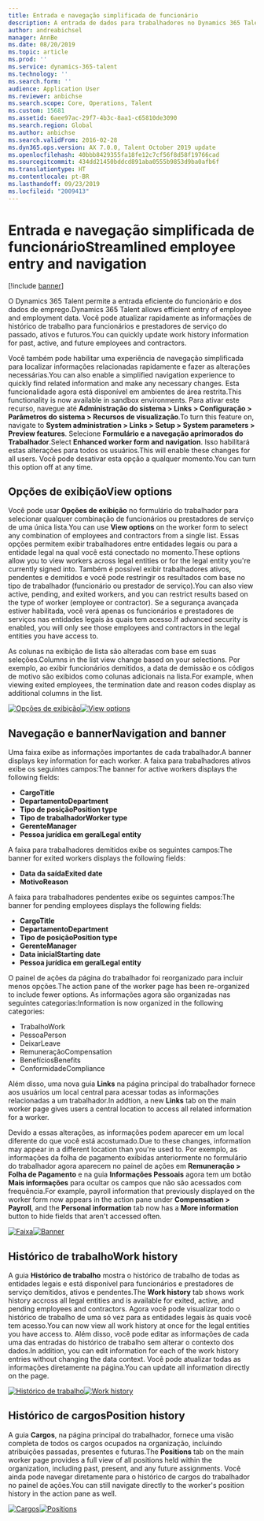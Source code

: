 ```yaml
---
title: Entrada e navegação simplificada de funcionário
description: A entrada de dados para trabalhadores no Dynamics 365 Talent foi aprimorada para permitir entrada rápida para todos os funcionários, do passado, ativos ou futuros. Um modelo de navegação simplificado/consolidado foi atualizado para localizar rapidamente as informações relacionadas e exibir e fazer as atualizações necessárias.
author: andreabichsel
manager: AnnBe
ms.date: 08/20/2019
ms.topic: article
ms.prod: ''
ms.service: dynamics-365-talent
ms.technology: ''
ms.search.form: ''
audience: Application User
ms.reviewer: anbichse
ms.search.scope: Core, Operations, Talent
ms.custom: 15681
ms.assetid: 6aee97ac-29f7-4b3c-8aa1-c65810de3090
ms.search.region: Global
ms.author: anbichse
ms.search.validFrom: 2016-02-28
ms.dyn365.ops.version: AX 7.0.0, Talent October 2019 update
ms.openlocfilehash: 40bbb8429355fa18fe12c7cf56f8d58f19766cad
ms.sourcegitcommit: 434dd21450bddcd891aba0555b9853d9ba0afb6f
ms.translationtype: HT
ms.contentlocale: pt-BR
ms.lasthandoff: 09/23/2019
ms.locfileid: "2009413"
---
```

# <a name="streamlined-employee-entry-and-navigation"></a><span data-ttu-id="8bdc3-104">Entrada e navegação simplificada de funcionário</span><span class="sxs-lookup"><span data-stu-id="8bdc3-104">Streamlined employee entry and navigation</span></span>

[!include [banner](includes/banner.md)]

<span data-ttu-id="8bdc3-105">O Dynamics 365 Talent permite a entrada eficiente do funcionário e dos dados de emprego.</span><span class="sxs-lookup"><span data-stu-id="8bdc3-105">Dynamics 365 Talent allows efficient entry of employee and employment data.</span></span> <span data-ttu-id="8bdc3-106">Você pode atualizar rapidamente as informações de histórico de trabalho para funcionários e prestadores de serviço do passado, ativos e futuros.</span><span class="sxs-lookup"><span data-stu-id="8bdc3-106">You can quickly update work history information for past, active, and future employees and contractors.</span></span>

<span data-ttu-id="8bdc3-107">Você também pode habilitar uma experiência de navegação simplificada para localizar informações relacionadas rapidamente e fazer as alterações necessárias.</span><span class="sxs-lookup"><span data-stu-id="8bdc3-107">You can also enable a simplified navigation experience to quickly find related information and make any necessary changes.</span></span> <span data-ttu-id="8bdc3-108">Esta funcionalidade agora está disponível em ambientes de área restrita.</span><span class="sxs-lookup"><span data-stu-id="8bdc3-108">This functionality is now available in sandbox environments.</span></span> <span data-ttu-id="8bdc3-109">Para ativar este recurso, navegue até **Administração do sistema > Links > Configuração > Parâmetros do sistema > Recursos de visualização**.</span><span class="sxs-lookup"><span data-stu-id="8bdc3-109">To turn this feature on, navigate to **System administration > Links > Setup > System parameters > Preview features**.</span></span> <span data-ttu-id="8bdc3-110">Selecione **Formulário e a navegação aprimorados do Trabalhador**.</span><span class="sxs-lookup"><span data-stu-id="8bdc3-110">Select **Enhanced worker form and navigation**.</span></span> <span data-ttu-id="8bdc3-111">Isso habilitará estas alterações para todos os usuários.</span><span class="sxs-lookup"><span data-stu-id="8bdc3-111">This will enable these changes for all users.</span></span> <span data-ttu-id="8bdc3-112">Você pode desativar esta opção a qualquer momento.</span><span class="sxs-lookup"><span data-stu-id="8bdc3-112">You can turn this option off at any time.</span></span>

## <a name="view-options"></a><span data-ttu-id="8bdc3-113">Opções de exibição</span><span class="sxs-lookup"><span data-stu-id="8bdc3-113">View options</span></span>

<span data-ttu-id="8bdc3-114">Você pode usar **Opções de exibição** no formulário do trabalhador para selecionar qualquer combinação de funcionários ou prestadores de serviço de uma única lista.</span><span class="sxs-lookup"><span data-stu-id="8bdc3-114">You can use **View options** on the worker form to select any combination of employees and contractors from a single list.</span></span> <span data-ttu-id="8bdc3-115">Essas opções permitem exibir trabalhadores entre entidades legais ou para a entidade legal na qual você está conectado no momento.</span><span class="sxs-lookup"><span data-stu-id="8bdc3-115">These options allow you to view workers across legal entities or for the legal entity you're currently signed into.</span></span> <span data-ttu-id="8bdc3-116">Também é possível exibir trabalhadores ativos, pendentes e demitidos e você pode restringir os resultados com base no tipo de trabalhador (funcionário ou prestador de serviço).</span><span class="sxs-lookup"><span data-stu-id="8bdc3-116">You can also view active, pending, and exited workers, and you can restrict results based on the type of worker (employee or contractor).</span></span> <span data-ttu-id="8bdc3-117">Se a segurança avançada estiver habilitada, você verá apenas os funcionários e prestadores de serviços nas entidades legais às quais tem acesso.</span><span class="sxs-lookup"><span data-stu-id="8bdc3-117">If advanced security is enabled, you will only see those employees and contractors in the legal entities you have access to.</span></span>

<span data-ttu-id="8bdc3-118">As colunas na exibição de lista são alteradas com base em suas seleções.</span><span class="sxs-lookup"><span data-stu-id="8bdc3-118">Columns in the list view change based on your selections.</span></span> <span data-ttu-id="8bdc3-119">Por exemplo, ao exibir funcionários demitidos, a data de demissão e os códigos de motivo são exibidos como colunas adicionais na lista.</span><span class="sxs-lookup"><span data-stu-id="8bdc3-119">For example, when viewing exited employees, the termination date and reason codes display as additional columns in the list.</span></span> 

<span data-ttu-id="8bdc3-120">[![Opções de exibição](./media/Worker-view-option.png)](./media/worker-view-option.png)</span><span class="sxs-lookup"><span data-stu-id="8bdc3-120">[![View options](./media/Worker-view-option.png)](./media/worker-view-option.png)</span></span>

## <a name="navigation-and-banner"></a><span data-ttu-id="8bdc3-121">Navegação e banner</span><span class="sxs-lookup"><span data-stu-id="8bdc3-121">Navigation and banner</span></span>

<span data-ttu-id="8bdc3-122">Uma faixa exibe as informações importantes de cada trabalhador.</span><span class="sxs-lookup"><span data-stu-id="8bdc3-122">A banner displays key information for each worker.</span></span> <span data-ttu-id="8bdc3-123">A faixa para trabalhadores ativos exibe os seguintes campos:</span><span class="sxs-lookup"><span data-stu-id="8bdc3-123">The banner for active workers displays the following fields:</span></span>

- <span data-ttu-id="8bdc3-124">**Cargo**</span><span class="sxs-lookup"><span data-stu-id="8bdc3-124">**Title**</span></span>
- <span data-ttu-id="8bdc3-125">**Departamento**</span><span class="sxs-lookup"><span data-stu-id="8bdc3-125">**Department**</span></span>
- <span data-ttu-id="8bdc3-126">**Tipo de posição**</span><span class="sxs-lookup"><span data-stu-id="8bdc3-126">**Position type**</span></span>
- <span data-ttu-id="8bdc3-127">**Tipo de trabalhador**</span><span class="sxs-lookup"><span data-stu-id="8bdc3-127">**Worker type**</span></span>
- <span data-ttu-id="8bdc3-128">**Gerente**</span><span class="sxs-lookup"><span data-stu-id="8bdc3-128">**Manager**</span></span>
- <span data-ttu-id="8bdc3-129">**Pessoa jurídica em geral**</span><span class="sxs-lookup"><span data-stu-id="8bdc3-129">**Legal entity**</span></span>

<span data-ttu-id="8bdc3-130">A faixa para trabalhadores demitidos exibe os seguintes campos:</span><span class="sxs-lookup"><span data-stu-id="8bdc3-130">The banner for exited workers displays the following fields:</span></span>

- <span data-ttu-id="8bdc3-131">**Data da saída**</span><span class="sxs-lookup"><span data-stu-id="8bdc3-131">**Exited date**</span></span>
- <span data-ttu-id="8bdc3-132">**Motivo**</span><span class="sxs-lookup"><span data-stu-id="8bdc3-132">**Reason**</span></span>

<span data-ttu-id="8bdc3-133">A faixa para trabalhadores pendentes exibe os seguintes campos:</span><span class="sxs-lookup"><span data-stu-id="8bdc3-133">The banner for pending employees displays the following fields:</span></span>

- <span data-ttu-id="8bdc3-134">**Cargo**</span><span class="sxs-lookup"><span data-stu-id="8bdc3-134">**Title**</span></span>
- <span data-ttu-id="8bdc3-135">**Departamento**</span><span class="sxs-lookup"><span data-stu-id="8bdc3-135">**Department**</span></span>
- <span data-ttu-id="8bdc3-136">**Tipo de posição**</span><span class="sxs-lookup"><span data-stu-id="8bdc3-136">**Position type**</span></span>
- <span data-ttu-id="8bdc3-137">**Gerente**</span><span class="sxs-lookup"><span data-stu-id="8bdc3-137">**Manager**</span></span>
- <span data-ttu-id="8bdc3-138">**Data inicial**</span><span class="sxs-lookup"><span data-stu-id="8bdc3-138">**Starting date**</span></span>
- <span data-ttu-id="8bdc3-139">**Pessoa jurídica em geral**</span><span class="sxs-lookup"><span data-stu-id="8bdc3-139">**Legal entity**</span></span>

<span data-ttu-id="8bdc3-140">O painel de ações da página do trabalhador foi reorganizado para incluir menos opções.</span><span class="sxs-lookup"><span data-stu-id="8bdc3-140">The action pane of the worker page has been re-organized to include fewer options.</span></span> <span data-ttu-id="8bdc3-141">As informações agora são organizadas nas seguintes categorias:</span><span class="sxs-lookup"><span data-stu-id="8bdc3-141">Information is now organized in the following categories:</span></span> 

- <span data-ttu-id="8bdc3-142">Trabalho</span><span class="sxs-lookup"><span data-stu-id="8bdc3-142">Work</span></span>
- <span data-ttu-id="8bdc3-143">Pessoa</span><span class="sxs-lookup"><span data-stu-id="8bdc3-143">Person</span></span>
- <span data-ttu-id="8bdc3-144">Deixar</span><span class="sxs-lookup"><span data-stu-id="8bdc3-144">Leave</span></span>
- <span data-ttu-id="8bdc3-145">Remuneração</span><span class="sxs-lookup"><span data-stu-id="8bdc3-145">Compensation</span></span>
- <span data-ttu-id="8bdc3-146">Benefícios</span><span class="sxs-lookup"><span data-stu-id="8bdc3-146">Benefits</span></span>
- <span data-ttu-id="8bdc3-147">Conformidade</span><span class="sxs-lookup"><span data-stu-id="8bdc3-147">Compliance</span></span>

<span data-ttu-id="8bdc3-148">Além disso, uma nova guia **Links** na página principal do trabalhador fornece aos usuários um local central para acessar todas as informações relacionadas a um trabalhador.</span><span class="sxs-lookup"><span data-stu-id="8bdc3-148">In addtion, a new **Links** tab on the main worker page gives users a central location to access all related information for a worker.</span></span>

<span data-ttu-id="8bdc3-149">Devido a essas alterações, as informações podem aparecer em um local diferente do que você está acostumado.</span><span class="sxs-lookup"><span data-stu-id="8bdc3-149">Due to these changes, information may appear in a different location than you're used to.</span></span> <span data-ttu-id="8bdc3-150">Por exemplo, as informações da folha de pagamento exibidas anteriormente no formulário do trabalhador agora aparecem no painel de ações em **Remuneração > Folha de Pagamento** e na guia **Informações Pessoais** agora tem um botão **Mais informações** para ocultar os campos que não são acessados com frequência.</span><span class="sxs-lookup"><span data-stu-id="8bdc3-150">For example, payroll information that previously displayed on the worker form now appears in the action pane under **Compensation > Payroll**, and the **Personal information** tab now has a **More information** button to hide fields that aren't accessed often.</span></span>

<span data-ttu-id="8bdc3-151">[![Faixa](./media/Banner.png)](./media/Banner.png)</span><span class="sxs-lookup"><span data-stu-id="8bdc3-151">[![Banner](./media/Banner.png)](./media/Banner.png)</span></span>

## <a name="work-history"></a><span data-ttu-id="8bdc3-152">Histórico de trabalho</span><span class="sxs-lookup"><span data-stu-id="8bdc3-152">Work history</span></span>

<span data-ttu-id="8bdc3-153">A guia **Histórico de trabalho** mostra o histórico de trabalho de todas as entidades legais e está disponível para funcionários e prestadores de serviço demitidos, ativos e pendentes.</span><span class="sxs-lookup"><span data-stu-id="8bdc3-153">The **Work history** tab shows work history accross all legal entities and is available for exited, active, and pending employees and contractors.</span></span> <span data-ttu-id="8bdc3-154">Agora você pode visualizar todo o histórico de trabalho de uma só vez para as entidades legais às quais você tem acesso.</span><span class="sxs-lookup"><span data-stu-id="8bdc3-154">You can now view all work history at once for the legal entities you have access to.</span></span> <span data-ttu-id="8bdc3-155">Além disso, você pode editar as informações de cada uma das entradas do histórico de trabalho sem alterar o contexto dos dados.</span><span class="sxs-lookup"><span data-stu-id="8bdc3-155">In addition, you can edit information for each of the work history entries without changing the data context.</span></span> <span data-ttu-id="8bdc3-156">Você pode atualizar todas as informações diretamente na página.</span><span class="sxs-lookup"><span data-stu-id="8bdc3-156">You can update all information directly on the page.</span></span> 

<span data-ttu-id="8bdc3-157">[![Histórico de trabalho](./media/Worker-work-history.png)](./media/Worker-work-history.png)</span><span class="sxs-lookup"><span data-stu-id="8bdc3-157">[![Work history](./media/Worker-work-history.png)](./media/Worker-work-history.png)</span></span>

## <a name="position-history"></a><span data-ttu-id="8bdc3-158">Histórico de cargos</span><span class="sxs-lookup"><span data-stu-id="8bdc3-158">Position history</span></span>

<span data-ttu-id="8bdc3-159">A guia **Cargos**, na página principal do trabalhador, fornece uma visão completa de todos os cargos ocupados na organização, incluindo atribuições passadas, presentes e futuras.</span><span class="sxs-lookup"><span data-stu-id="8bdc3-159">The **Positions** tab on the main worker page provides a full view of all positions held within the organization, including past, present, and any future assignments.</span></span> <span data-ttu-id="8bdc3-160">Você ainda pode navegar diretamente para o histórico de cargos do trabalhador no painel de ações.</span><span class="sxs-lookup"><span data-stu-id="8bdc3-160">You can still navigate directly to the worker's position history in the action pane as well.</span></span>

<span data-ttu-id="8bdc3-161">[![Cargos](./media/Worker-position-history.png)](./media/Worker-position-history.png)</span><span class="sxs-lookup"><span data-stu-id="8bdc3-161">[![Positions](./media/Worker-position-history.png)](./media/Worker-position-history.png)</span></span>

